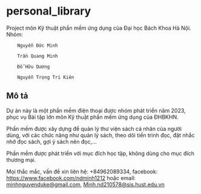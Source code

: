 # personal_library

Project môn Kỹ thuật phần mềm ứng dụng của Đại học Bách Khoa Hà Nội.
Nhóm:   

        Nguyễn Đức Minh

        Trần Quang Minh
        
        Đỗ Hữu Dương
        
        Nguyễn Trọng Trí Kiên

## Mô tả

Dự án này là một phần mềm điện thoại được nhóm phát triển năm 2023, phục vụ Bài tập lớn môn Kỹ thuật phần mềm ứng dụng của ĐHBKHN.

Phần mềm được xây dựng để quản lý thư viện sách cá nhân của người dùng, với các chức năng như quản lý sách, theo dõi tiến trình đọc, đặt nhắc nhở đọc sách, gợi ý sách nên đọc,...

Phần mềm được phát triển với mục đích học tập, không dùng cho mục đích thương mại.

Mọi thắc mắc, vấn đề xin liên hệ: +84962089334, facebook: https://www.facebook.com/ndminh1212 hoặc email: minhnguyenduke@gmail.com, Minh.nd210578@sis.hust.edu.vn
